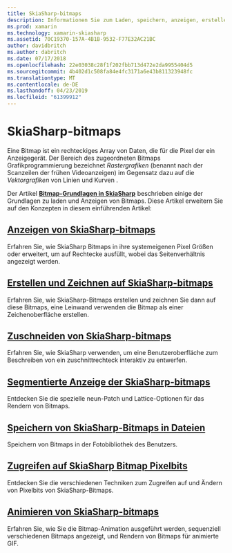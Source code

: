 ```yaml
---
title: SkiaSharp-bitmaps
description: Informationen Sie zum Laden, speichern, anzeigen, erstellen, gezeichnet werden soll, animieren und Zugriff auf die Bits von SkiaSharp-Bitmaps.
ms.prod: xamarin
ms.technology: xamarin-skiasharp
ms.assetid: 70C19370-157A-4B1B-9532-F77E32AC21BC
author: davidbritch
ms.author: dabritch
ms.date: 07/17/2018
ms.openlocfilehash: 22e03038c28f1f202fbb713d472e2da9955404d5
ms.sourcegitcommit: 4b402d1c508fa84e4fc3171a6e43b811323948fc
ms.translationtype: MT
ms.contentlocale: de-DE
ms.lasthandoff: 04/23/2019
ms.locfileid: "61399912"
---
```

# <a name="skiasharp-bitmaps"></a>SkiaSharp-bitmaps

Eine Bitmap ist ein rechteckiges Array von Daten, die für die Pixel der ein Anzeigegerät. Der Bereich des zugeordneten Bitmaps Grafikprogrammierung bezeichnet _Rastergrafiken_ (benannt nach der Scanzeilen der frühen Videoanzeigen) im Gegensatz dazu auf die _Vektorgrafiken_ von Linien und Kurven . 

Der Artikel **[Bitmap-Grundlagen in SkiaSharp](../basics/bitmaps.md)** beschrieben einige der Grundlagen zu laden und Anzeigen von Bitmaps. Diese Artikel erweitern Sie auf den Konzepten in diesem einführenden Artikel:

## <a name="displaying-skiasharp-bitmapsdisplayingmd"></a>[Anzeigen von SkiaSharp-bitmaps](displaying.md)

Erfahren Sie, wie SkiaSharp Bitmaps in ihre systemeigenen Pixel Größen oder erweitert, um auf Rechtecke ausfüllt, wobei das Seitenverhältnis angezeigt werden.

## <a name="creating-and-drawing-on-skiasharp-bitmapsdrawingmd"></a>[Erstellen und Zeichnen auf SkiaSharp-bitmaps](drawing.md)

Erfahren Sie, wie SkiaSharp-Bitmaps erstellen und zeichnen Sie dann auf diese Bitmaps, eine Leinwand verwenden die Bitmap als einer Zeichenoberfläche erstellen.

## <a name="cropping-skiasharp-bitmapscroppingmd"></a>[Zuschneiden von SkiaSharp-bitmaps](cropping.md)

Erfahren Sie, wie SkiaSharp verwenden, um eine Benutzeroberfläche zum Beschreiben von ein zuschnittrechteck interaktiv zu entwerfen.

## <a name="segmented-display-of-skiasharp-bitmapssegmentedmd"></a>[Segmentierte Anzeige der SkiaSharp-bitmaps](segmented.md)

Entdecken Sie die spezielle neun-Patch und Lattice-Optionen für das Rendern von Bitmaps.

## <a name="saving-skiasharp-bitmaps-to-filessavingmd"></a>[Speichern von SkiaSharp-Bitmaps in Dateien](saving.md)

Speichern von Bitmaps in der Fotobibliothek des Benutzers.

## <a name="accessing-skiasharp-bitmap-pixel-bitspixel-bitsmd"></a>[Zugreifen auf SkiaSharp Bitmap Pixelbits](pixel-bits.md)

Entdecken Sie die verschiedenen Techniken zum Zugreifen auf und Ändern von Pixelbits von SkiaSharp-Bitmaps.

## <a name="animating-skiasharp-bitmapsanimatingmd"></a>[Animieren von SkiaSharp-bitmaps](animating.md)

Erfahren Sie, wie Sie die Bitmap-Animation ausgeführt werden, sequenziell verschiedenen Bitmaps angezeigt, und Rendern von Bitmaps für animierte GIF.
